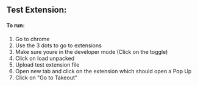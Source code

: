 ## Test Extension:
#### To run:
1. Go to chrome
2. Use the 3 dots to go to extensions
3. Make sure youre in the developer mode (Click on the toggle)
4. Click on load unpacked
5. Upload test extension file
6. Open new tab and click on the extension which should open a Pop Up
7. Click on "Go to Takeout"
